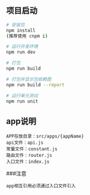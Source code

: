 ## 项目启动

``` bash
# 安装包
npm install
(推荐使用 cnpm i)

# 运行开发环境
npm run dev

# 打包
npm run build

# 打包并显示包依赖图
npm run build --report

# 运行单元测试
npm run unit

```
## app说明
```
APP存放目录：src/apps/{appName}
api文件：api.js
常量文件：constant.js
路由文件：router.js
入口文件：index.js
```
###注意
```
app相互引用必须通过入口文件引入
